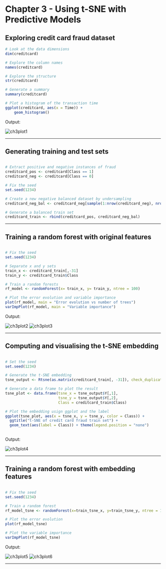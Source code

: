 # Chapter 3 - Using t-SNE with Predictive Models
## Exploring credit card fraud dataset


```r
# Look at the data dimensions
dim(creditcard)

# Explore the column names
names(creditcard)

# Explore the structure
str(creditcard)

# Generate a summary
summary(creditcard)

# Plot a histogram of the transaction time
ggplot(creditcard, aes(x = Time)) + 
	geom_histogram()

```
Output:

![ch3plot1](ch3plot1.png)

***

## Generating training and test sets

```r

# Extract positive and negative instances of fraud
creditcard_pos <- creditcard[Class == 1]
creditcard_neg <- creditcard[Class == 0]

# Fix the seed
set.seed(1234)

# Create a new negative balanced dataset by undersampling
creditcard_neg_bal <- creditcard_neg[sample(1:nrow(creditcard_neg), nrow(creditcard_pos))]

# Generate a balanced train set
creditcard_train <- rbind(creditcard_pos, creditcard_neg_bal)


```

***

## Training a random forest with original features

```r

# Fix the seed
set.seed(1234)

# Separate x and y sets
train_x <- creditcard_train[,-31]
train_y <- creditcard_train$Class

# Train a random forests
rf_model <- randomForest(x= train_x, y= train_y, ntree = 100)

# Plot the error evolution and variable importance
plot(rf_model, main = "Error evolution vs number of trees")
varImpPlot(rf_model, main = "Variable importance")

```

Output:

![ch3plot2](ch3plot2.png)
![ch3plot3](ch3plot3.png)

***
## Computing and visualising the t-SNE embedding

```r

# Set the seed
set.seed(1234)

# Generate the t-SNE embedding 
tsne_output <- Rtsne(as.matrix(creditcard_train[, -31]), check_duplicates = FALSE, PCA = FALSE)

# Generate a data frame to plot the result
tsne_plot <- data.frame(tsne_x = tsne_output$Y[,1],
                        tsne_y = tsne_output$Y[,2],
                        Class = creditcard_train$Class)

# Plot the embedding usign ggplot and the label
ggplot(tsne_plot, aes(x = tsne_x, y = tsne_y, color = Class)) + 
  ggtitle("t-SNE of credit card fraud train set") + 
  geom_text(aes(label = Class)) + theme(legend.position = "none")
  
```

Output:

![ch3plot4](ch3plot4.png)

***

## Training a random forest with embedding features

```r

# Fix the seed
set.seed(1234)

# Train a random forest
rf_model_tsne <- randomForest(x=train_tsne_x, y=train_tsne_y, ntree = 100)

# Plot the error evolution
plot(rf_model_tsne)

# Plot the variable importance
varImpPlot(rf_model_tsne)

```

Output:

![ch3plot5](ch3plot5.png)
![ch3plot6](ch3plot6.png)

***

